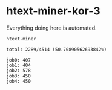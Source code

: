 # htext-miner-kor-3

Everything doing here is automated.

```
htext-miner

total: 2289/4514 (50.70890562693842%)

job0: 407
job1: 404
job2: 578
job3: 450
job4: 450
```